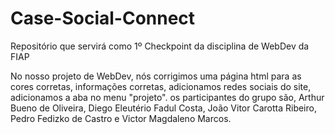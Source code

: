 # Case-Social-Connect
Repositório que servirá como 1º Checkpoint da disciplina de WebDev da FIAP


No nosso projeto de WebDev, nós corrigimos uma página html para as cores corretas, informações corretas, adicionamos redes sociais do site, adicionamos a aba no menu "projeto". os participantes do grupo são, Arthur Bueno de Oliveira, Diego Eleutério Fadul Costa, João Vitor Carotta Ribeiro, Pedro Fedizko de Castro e Victor Magdaleno Marcos.
